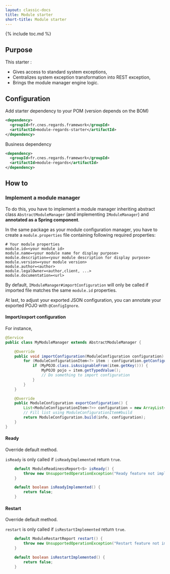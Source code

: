 ```yaml
---
layout: classic-docs
title: Module starter
short-title: Module starter
---
```


{% include toc.md %}

## Purpose

This starter :

* Gives access to standard system exceptions,
* Centralizes system exception transformation into REST exception,
* Brings the module manager engine logic.

## Configuration

Add starter dependency to your POM (version depends on the BOM)

```xml
<dependency>
  <groupId>fr.cnes.regards.framework</groupId>
  <artifactId>module-regards-starter</artifactId>
</dependency>
```

Business dependency

```xml
<dependency>
  <groupId>fr.cnes.regards.framework</groupId>
  <artifactId>module-regards</artifactId>
</dependency>
```

## How to

### Implement a module manager

To do this, you have to implement a module manager inheriting abstract class `AbstractModuleManager` (and implementing `IModuleManager`) and **annotated as a Spring component**.

In the same package as your module configuration manager, you have to create a `module.properties` file containing following required properties:

```properties
# Your module properties
module.id=<your module id>
module.name=<your module name for display purpose>
module.description=<your module description for display purpose>
module.version=<your module version>
module.author=<author>
module.legalOwner=<author,client, ...>
module.documentation=<url>
```

By default, `IModuleManager#importConfiguration` will only be called if imported file matches the same `module.id` properties.

At last, to adjust your exported JSON configuration, you can annotate your exported POJO with `@ConfigIgnore`.

#### Import/export configuration

For instance,

```java
@Service
public class MyModuleManager extends AbstractModuleManager {

    @Override
    public void importConfiguration(ModuleConfiguration configuration) throws ModuleException {
        for (ModuleConfigurationItem<?> item : configuration.getConfiguration()) {
            if (MyPOJO.class.isAssignableFrom(item.getKey())) {
                MyPOJO pojo = item.getTypedValue();
                // Do something to import configuration
            }
        }
    }

    @Override
    public ModuleConfiguration exportConfiguration() {
        List<ModuleConfigurationItem<?>> configuration = new ArrayList<>();
        // Fill list using ModuleConfigurationItem#build
        return ModuleConfiguration.build(info, configuration);
    }
}
```

#### Ready

Override default method. 

`isReady` is only called if `isReadyImplemented` return `true`.

```java
    default ModuleReadinessReport<S> isReady() {
        throw new UnsupportedOperationException("Ready feature not implemented");
    }

    default boolean isReadyImplemented() {
        return false;
    }
```

#### Restart

Override default method.

`restart` is only called if `isRestartImplemented` return `true`.

```java
    default ModuleRestartReport restart() {
        throw new UnsupportedOperationException("Restart feature not implemented");
    }

    default boolean isRestartImplemented() {
        return false;
    }
```





